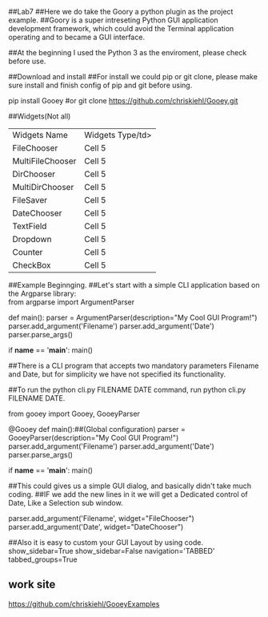 ##Lab7
##Here we do take the Goory a python plugin as the project example.
##Goory is a super intreseting Python GUI application development framework, which could avoid the Terminal application operating and to became a GUI interface.

##At the beginning I used the Python 3 as the enviroment, please check before use.

##Download and install
##For install we could pip or git clone, please make sure install and finish config of pip and git before using. 




pip install Gooey
#or 
git clone https://github.com/chriskiehl/Gooey.git


##Widgets(Not all)

<table>
  <tr>
    <td>Widgets Name</td>
    <td>Widgets Type/td>
  </tr>
  <tr>
    <td>FileChooser</td>
    <td>Cell 5</td>
  </tr>
<tr>
    <td>MultiFileChooser</td>
    <td>Cell 5</td>
  </tr>
<tr>
    <td>DirChooser</td>
    <td>Cell 5</td>
  </tr>
<tr>
    <td>MultiDirChooser</td>
    <td>Cell 5</td>
  </tr>
<tr>
    <td>FileSaver</td>
    <td>Cell 5</td>
  </tr>
<tr>
    <td>DateChooser</td>
    <td>Cell 5</td>
  </tr>
<tr>
    <td>TextField</td>
    <td>Cell 5</td>
  </tr>
<tr>
    <td>Dropdown</td>
    <td>Cell 5</td>
  </tr>
<tr>
    <td>Counter</td>
    <td>Cell 5</td>
  </tr>
<tr>
    <td>CheckBox</td>
    <td>Cell 5</td>
  </tr>
</table>

##Example Beginnging.
##Let's start with a simple CLI application based on the Argparse library:  
from argparse import ArgumentParser

def main():
    parser = ArgumentParser(description="My Cool GUI Program!")
    parser.add_argument('Filename')
    parser.add_argument('Date')
    parser.parse_args()

if __name__ == '__main__':
    main()

##There is a CLI program that accepts two mandatory parameters Filename and Date, but for simplicity we have not specified its functionality.  
 
##To run the python cli.py FILENAME DATE command, run python cli.py FILENAME DATE.  

from gooey import Gooey, GooeyParser

@Gooey
def main():##(Global configuration)
    parser = GooeyParser(description="My Cool GUI Program!")
    parser.add_argument('Filename')
    parser.add_argument('Date')
    parser.parse_args()

if   __name__ == '__main__':
    main()

##This could gives us a simple GUI dialog, and basically didn't take much coding.
##IF we add the new lines in it we will get a Dedicated control of Date, Like a Selection sub window.

parser.add_argument('Filename', widget="FileChooser")
parser.add_argument('Date', widget="DateChooser")

##Also it is easy to custom your GUI Layout by using code.
show_sidebar=True
show_sidebar=False
navigation='TABBED'
tabbed_groups=True

## work site 
https://github.com/chriskiehl/GooeyExamples
